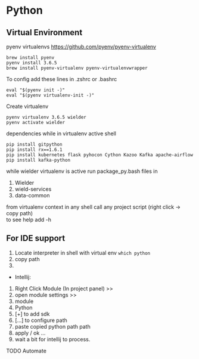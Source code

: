 
Python
=

Virtual Environment
-
pyenv virtualenvs 
https://github.com/pyenv/pyenv-virtualenv
```
brew install pyenv
pyenv install 3.6.5
brew install pyenv-virtualenv pyenv-virtualenvwrapper
```
To config add these lines in .zshrc or .bashrc
```
eval "$(pyenv init -)"
eval "$(pyenv virtualenv-init -)"
```

Create virtualenv
```
pyenv virtualenv 3.6.5 wielder
pyenv activate wielder 
```

dependencies while in virtualenv active shell
```
pip install gitpython
pip install rx==1.6.1
pip install kubernetes flask pyhocon Cython Kazoo Kafka apache-airflow
pip install kafka-python
```
while wielder virtualenv is active run package_py.bash files in
1. Wielder
1. wield-services
1. data-common
 

from virtualenv context in any shell call any project script (right click -> copy path)  
to see help add -h 

 
For IDE support
-
 1. Locate interpreter in shell with virtual env ```which python```
 1. copy path
 1. 
 + Intellij:
  1. Right Click Module (In project panel) >> 
  1. open module settings >> 
  1. module 
  1. Python 
  1. [+] to add sdk
  1. [...] to configure path
  1. paste copied python path path
  1. apply / ok ...
  1. wait a bit for intellij to process.
  



TODO Automate